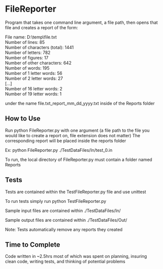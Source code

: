 # FileReporter
Program that takes one command line argument, a file path, then opens that file
and creates a report of the form:

File name: D:\temp\file.txt  
Number of lines: 85  
Number of characters (total): 1441  
Number of letters: 782  
Number of figures: 17  
Number of other characters: 642  
Number of words: 195  
Number of 1 letter words: 56  
Number of 2 letter words: 27  
[...]  
Number of 16 letter words: 2  
Number of 19 letter words: 1  

under the name file.txt_report_mm_dd_yyyy.txt inside of the Reports folder

## How to Use
Run python FileReporter.py with one argument (a file path to the file you would like to create a report on, file extension does not matter)
The corresponding report will be placed inside the reports folder

Ex: python FileReporter.py ./TestDataFiles/In/test_0.in

To run, the local directory of FileReporter.py must contain a folder named Reports
 
## Tests
Tests are contained within the TestFileReporter.py file and use unittest  

To run tests simply run python TestFileReporter.py  

Sample input files are contained within ./TestDataFiles/In/  

Sample output files are contained within ./TestDataFiles/Out/  

Note: Tests automatically remove any reports they created

## Time to Complete
Code written in ~2.5hrs most of which was spent on planning, insuring clean code, writing tests, and thinking of potential problems
